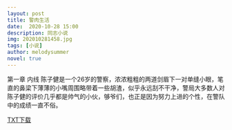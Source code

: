 ```yaml
---
layout: post
title: 警肉生活
date:  2020-10-28 15:00
description: 同志小说
img: 202010281458.jpg
tags: [小说]
author: melodysummer
novel: true
---
```

第一章 内线
陈子健是一个26岁的警察，浓浓粗粗的两道剑眉下一对单缝小眼，笔直的鼻梁下薄薄的小嘴周围略带着一些胡渣，似乎永远刮不干净，警局大多数人对陈子健的评价几乎都是帅气的小伙，够爷们，也正是因为努力上进的个性，在警队中的成绩一直不俗。

<a href="https://www.wmnhw.workers.dev/0:down/%E5%90%8C%E5%BF%97%E5%B0%8F%E8%AF%B4/%E8%AD%A6%E8%82%89%E7%94%9F%E6%B4%BB.txt">TXT下载</a>  